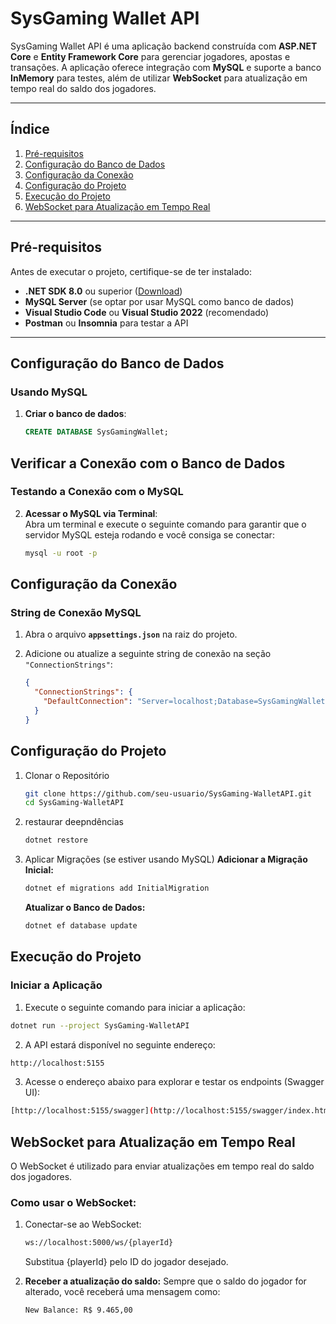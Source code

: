 # **SysGaming Wallet API**

SysGaming Wallet API é uma aplicação backend construída com **ASP.NET Core** e **Entity Framework Core** para gerenciar jogadores, apostas e transações. A aplicação oferece integração com **MySQL** e suporte a banco **InMemory** para testes, além de utilizar **WebSocket** para atualização em tempo real do saldo dos jogadores.

---

## **Índice**

1. [Pré-requisitos](#pré-requisitos)  
2. [Configuração do Banco de Dados](#configuração-do-banco-de-dados)  
3. [Configuração da Conexão](#configuração-da-conexão)  
4. [Configuração do Projeto](#configuração-do-projeto)  
5. [Execução do Projeto](#execução-do-projeto)  
6. [WebSocket para Atualização em Tempo Real](#websocket-para-atualização-em-tempo-real)  

---

## **Pré-requisitos**

Antes de executar o projeto, certifique-se de ter instalado:

- **.NET SDK 8.0** ou superior ([Download](https://dotnet.microsoft.com/download))
- **MySQL Server** (se optar por usar MySQL como banco de dados)
- **Visual Studio Code** ou **Visual Studio 2022** (recomendado)
- **Postman** ou **Insomnia** para testar a API

---

## **Configuração do Banco de Dados**

### **Usando MySQL**

1. **Criar o banco de dados**:
   ```sql
   CREATE DATABASE SysGamingWallet;
## **Verificar a Conexão com o Banco de Dados**

### **Testando a Conexão com o MySQL**

2. **Acessar o MySQL via Terminal**:  
   Abra um terminal e execute o seguinte comando para garantir que o servidor MySQL esteja rodando e você consiga se conectar:

   ```bash
   mysql -u root -p

## **Configuração da Conexão**

### **String de Conexão MySQL**

1. Abra o arquivo **`appsettings.json`** na raiz do projeto.
2. Adicione ou atualize a seguinte string de conexão na seção `"ConnectionStrings"`:

   ```json
   {
     "ConnectionStrings": {
       "DefaultConnection": "Server=localhost;Database=SysGamingWallet;Uid=root;Pwd=your_password;"
     }
   }

## **Configuração do Projeto**
1. Clonar o Repositório
   ```bash
   git clone https://github.com/seu-usuario/SysGaming-WalletAPI.git
   cd SysGaming-WalletAPI
2. restaurar deepndências
   ```bash
   dotnet restore
3. Aplicar Migrações (se estiver usando MySQL)
   **Adicionar a Migração Inicial:**
   ```bash
   dotnet ef migrations add InitialMigration
   ```
   **Atualizar o Banco de Dados:**
   ```bash
   dotnet ef database update

## **Execução do Projeto**

### **Iniciar a Aplicação**

1. Execute o seguinte comando para iniciar a aplicação:
```bash
dotnet run --project SysGaming-WalletAPI
```

2. A API estará disponível no seguinte endereço:
```bash
http://localhost:5155
```

3. Acesse o endereço abaixo para explorar e testar os endpoints (Swagger UI):
```bash
[http://localhost:5155/swagger](http://localhost:5155/swagger/index.html)
```
## **WebSocket para Atualização em Tempo Real**
O WebSocket é utilizado para enviar atualizações em tempo real do saldo dos jogadores.
### **Como usar o WebSocket:**
1. Conectar-se ao WebSocket:
   ```bash
   ws://localhost:5000/ws/{playerId}
   ```
   Substitua {playerId} pelo ID do jogador desejado.
   
3. **Receber a atualização do saldo:** Sempre que o saldo do jogador for alterado, você receberá uma mensagem como:
   ```bash
   New Balance: R$ 9.465,00
   ```


